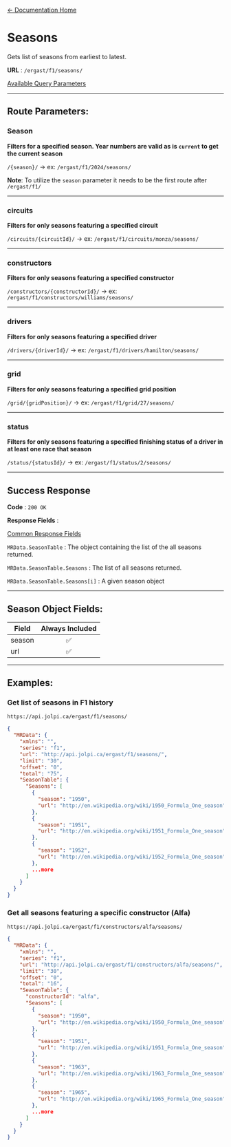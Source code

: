 [← Documentation Home](/docs/README.md)
# Seasons

Gets list of seasons from earliest to latest.

**URL** : `/ergast/f1/seasons/`

[Available Query Parameters](/docs/README.md#query-parameters)

---

## Route Parameters:

### Season

**Filters for a specified season. Year numbers are valid as is `current` to get the current season**

`/{season}/` -> ex: `/ergast/f1/2024/seasons/`

**Note**: To utilize the `season` parameter it needs to be the first route after `/ergast/f1/`

---

### circuits

**Filters for only seasons featuring a specified circuit**

`/circuits/{circuitId}/` -> ex: `/ergast/f1/circuits/monza/seasons/`

---

### constructors

**Filters for only seasons featuring a specified constructor**

`/constructors/{constructorId}/` -> ex: `/ergast/f1/constructors/williams/seasons/`

---

### drivers

**Filters for only seasons featuring a specified driver**

`/drivers/{driverId}/` -> ex: `/ergast/f1/drivers/hamilton/seasons/`


---

### grid

**Filters for only seasons featuring a specified grid position**

`/grid/{gridPosition}/` -> ex: `/ergast/f1/grid/27/seasons/`

---

### status

**Filters for only seasons featuring a specified finishing status of a driver in at least one race that season**

`/status/{statusId}/` -> ex: `/ergast/f1/status/2/seasons/`

---

## Success Response

**Code** : `200 OK`

**Response Fields** :

[Common Response Fields](./README.md#common-response-fields)

`MRData.SeasonTable` : The object containing the list of the all seasons returned.

`MRData.SeasonTable.Seasons` : The list of all seasons returned.

`MRData.SeasonTable.Seasons[i]` : A given season object

---

## Season Object Fields:

|Field|Always Included|
|---|:---:|
|season|✅|
|url|✅|

---

## Examples:

### Get list of seasons in F1 history

`https://api.jolpi.ca/ergast/f1/seasons/`

```json
{
  "MRData": {
    "xmlns": "",
    "series": "f1",
    "url": "http://api.jolpi.ca/ergast/f1/seasons/",
    "limit": "30",
    "offset": "0",
    "total": "75",
    "SeasonTable": {
      "Seasons": [
        {
          "season": "1950",
          "url": "http://en.wikipedia.org/wiki/1950_Formula_One_season"
        },
        {
          "season": "1951",
          "url": "http://en.wikipedia.org/wiki/1951_Formula_One_season"
        },
        {
          "season": "1952",
          "url": "http://en.wikipedia.org/wiki/1952_Formula_One_season"
        },
        ...more
      ]
    }
  }
}
```

### Get all seasons featuring a specific constructor (Alfa)

`https://api.jolpi.ca/ergast/f1/constructors/alfa/seasons/`

```json
{
  "MRData": {
    "xmlns": "",
    "series": "f1",
    "url": "http://api.jolpi.ca/ergast/f1/constructors/alfa/seasons/",
    "limit": "30",
    "offset": "0",
    "total": "16",
    "SeasonTable": {
      "constructorId": "alfa",
      "Seasons": [
        {
          "season": "1950",
          "url": "http://en.wikipedia.org/wiki/1950_Formula_One_season"
        },
        {
          "season": "1951",
          "url": "http://en.wikipedia.org/wiki/1951_Formula_One_season"
        },
        {
          "season": "1963",
          "url": "http://en.wikipedia.org/wiki/1963_Formula_One_season"
        },
        {
          "season": "1965",
          "url": "http://en.wikipedia.org/wiki/1965_Formula_One_season"
        },
        ...more
      ]
    }
  }
}
```